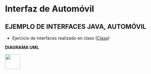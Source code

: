 # Interfaz de Automóvil
## EJEMPLO DE INTERFACES JAVA, AUTOMÓVIL

 - Ejercicio de interfaces realizado en clase ([Clase](https://youtu.be/GIhN8hp8Dx0))
 
 **DIAGRAMA UML**
<p><img aling="center" widht="100" height="50" src=https://drive.google.com/file/d/1xXzsN13J57rs0ecxygIH_6vOpjaYBq9K/view?usp=sharing></p>
